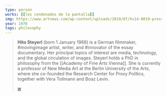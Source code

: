 ```yaml
---
type: person
works: [[los condenados de la pantalla]]
img: https://www.artnews.com/wp-content/uploads/2019/07/hs14-0019-presspage-e1563470016999.jpg
year: 1976
tags: philosophy
---
```


> **Hito Steyerl** (born 1 January 1966) is a German filmmaker, #movingimage artist, writer, and #innovator of the essay documentary. Her principal topics of interest are media, technology, and the global circulation of images. Steyerl holds a PhD in philosophy from the [[Academy of Fine Arts Vienna]]. She is currently a professor of New Media Art at the Berlin University of the Arts, where she co-founded the Research Center for Proxy Politics, together with Vera Tollmann and Boaz Levin.
>
> [w](https://en.wikipedia.org/wiki/Hito%20Steyerl)
